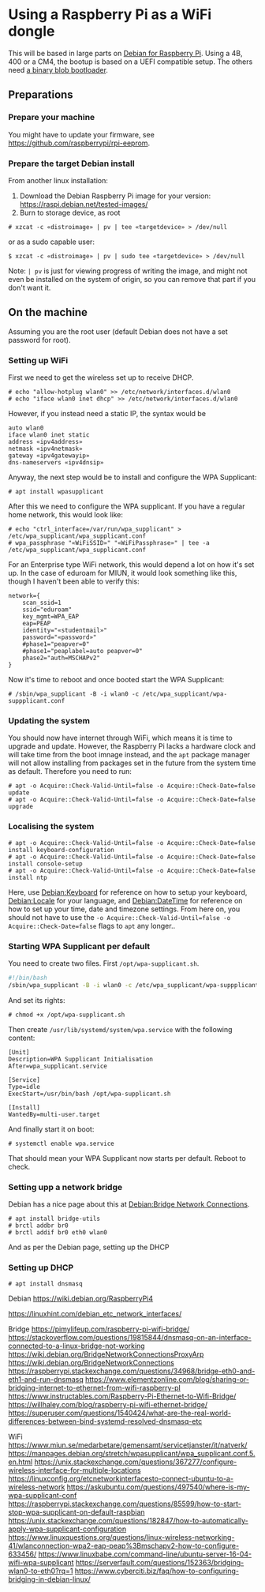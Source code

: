 # Using a Raspberry Pi as a WiFi dongle
This will be based in large parts on [Debian for Raspberry Pi](https://wiki.debian.org/RaspberryPi).
Using a 4B, 400 or a CM4, the bootup is based on a UEFI compatible setup. The others need [a binary blob bootloader](https://packages.debian.org/search?keywords=raspi-firmware). 
## Preparations
### Prepare your machine
You might have to update your firmware, see https://github.com/raspberrypi/rpi-eeprom.
### Prepare the target Debian install
From another linux installation:
1. Download the Debian Raspberry Pi image for your version: https://raspi.debian.net/tested-images/
2. Burn to storage device, as root
```
# xzcat -c «distroimage» | pv | tee «targetdevice» > /dev/null
```
or as a sudo capable user:
```
$ xzcat -c «distroimage» | pv | sudo tee «targetdevice» > /dev/null
```
Note: `| pv` is just for viewing progress of writing the image, and might not even be installed on the system of origin, so you can remove that part if you don't want it.
## On the machine
Assuming you are the root user (default Debian does not have a set password for root).
### Setting up WiFi
First we need to get the wireless set up to receive DHCP.
```
# echo "allow-hotplug wlan0" >> /etc/network/interfaces.d/wlan0
# echo "iface wlan0 inet dhcp" >> /etc/network/interfaces.d/wlan0
```
However, if you instead need a static IP, the syntax would be 
```
auto wlan0
iface wlan0 inet static
address «ipv4address»
netmask «ipv4netmask»
gateway «ipv4gatewayip»
dns-nameservers «ipv4dnsip»
```
Anyway, the next step would be to install and configure the WPA Supplicant:
```
# apt install wpasupplicant
```
After this we need to configure the WPA supplicant. If you have a regular home network, this would look like:
```
# echo "ctrl_interface=/var/run/wpa_supplicant" > /etc/wpa_supplicant/wpa_supplicant.conf
# wpa_passphrase "«WiFiSSID»" "«WiFiPassphrase»" | tee -a /etc/wpa_supplicant/wpa_supplicant.conf
```
For an Enterprise type WiFi network, this would depend a lot on how it's set up. In the case of eduroam for MIUN, it would look something like this, though I haven't been able to verify this:
```
network={
	scan_ssid=1
	ssid="eduroam"
	key_mgmt=WPA_EAP
	eap=PEAP
	identity="«studentmail»"
	password="«password»"
	#phase1="peapver=0"
	#phase1="peaplabel=auto peapver=0"
	phase2="auth=MSCHAPv2"
}
```
Now it's time to reboot and once booted start the WPA Supplicant:
```
# /sbin/wpa_supplicant -B -i wlan0 -c /etc/wpa_supplicant/wpa-suppplicant.conf
```
### Updating the system
You should now have internet through WiFi, which means it is time to upgrade and update. However, the Raspberry Pi lacks a hardware clock and will take time from the boot imnage instead, and the `apt` package manager will not allow installing from packages set in the future from the system time as default. Therefore you need to run:
```
# apt -o Acquire::Check-Valid-Until=false -o Acquire::Check-Date=false update
# apt -o Acquire::Check-Valid-Until=false -o Acquire::Check-Date=false upgrade
```
### Localising the system
```
# apt -o Acquire::Check-Valid-Until=false -o Acquire::Check-Date=false install keyboard-configuration
# apt -o Acquire::Check-Valid-Until=false -o Acquire::Check-Date=false install console-setup
# apt -o Acquire::Check-Valid-Until=false -o Acquire::Check-Date=false install ntp
```
Here, use [Debian:Keyboard](https://wiki.debian.org/Keyboard) for reference on how to setup your keyboard, [Debian:Locale](https://wiki.debian.org/Locale) for your language, and [Debian:DateTime](https://wiki.debian.org/DateTime) for reference on how to set up your time, date and timezone settings.
From here on, you should not have to use the `-o Acquire::Check-Valid-Until=false -o Acquire::Check-Date=false` flags to `apt` any longer..
### Starting WPA Supplicant per default
You need to create two files. First `/opt/wpa-supplicant.sh`.
```bash
#!/bin/bash
/sbin/wpa_supplicant -B -i wlan0 -c /etc/wpa_supplicant/wpa-suppplicant.conf
```
And set its rights:
```
# chmod +x /opt/wpa-supplicant.sh
```
Then create `/usr/lib/systemd/system/wpa.service` with the following content:
```
[Unit]
Description=WPA Supplicant Initialisation
After=wpa_supplicant.service

[Service]
Type=idle
ExecStart=/usr/bin/bash /opt/wpa-supplicant.sh

[Install]
WantedBy=multi-user.target
```
And finally start it on boot:
```
# systemctl enable wpa.service
```
That should mean your WPA Supplicant now starts per default. Reboot to check.
### Setting upp a network bridge
Debian has a nice page about this at [Debian:Bridge Network Connections](https://wiki.debian.org/BridgeNetworkConnections). 
```
# apt install bridge-utils
# brctl addbr br0
# brctl addif br0 eth0 wlan0
```
And as per the Debian page, setting up the DHCP




### Setting up DHCP
```
# apt install dnsmasq
```





Debian
https://wiki.debian.org/RaspberryPi4



https://linuxhint.com/debian_etc_network_interfaces/

Bridge
https://pimylifeup.com/raspberry-pi-wifi-bridge/
https://stackoverflow.com/questions/19815844/dnsmasq-on-an-interface-connected-to-a-linux-bridge-not-working
https://wiki.debian.org/BridgeNetworkConnectionsProxyArp
https://wiki.debian.org/BridgeNetworkConnections
https://raspberrypi.stackexchange.com/questions/34968/bridge-eth0-and-eth1-and-run-dnsmasq
https://www.elementzonline.com/blog/sharing-or-bridging-internet-to-ethernet-from-wifi-raspberry-pI
https://www.instructables.com/Raspberry-Pi-Ethernet-to-Wifi-Bridge/
https://willhaley.com/blog/raspberry-pi-wifi-ethernet-bridge/
https://superuser.com/questions/1540424/what-are-the-real-world-differences-between-bind-systemd-resolved-dnsmasq-etc

WiFi
https://www.miun.se/medarbetare/gemensamt/servicetjanster/it/natverk/
https://manpages.debian.org/stretch/wpasupplicant/wpa_supplicant.conf.5.en.html
https://unix.stackexchange.com/questions/367277/configure-wireless-interface-for-multiple-locations
https://linuxconfig.org/etcnetworkinterfacesto-connect-ubuntu-to-a-wireless-network
https://askubuntu.com/questions/497540/where-is-my-wpa-supplicant-conf
https://raspberrypi.stackexchange.com/questions/85599/how-to-start-stop-wpa-supplicant-on-default-raspbian
https://unix.stackexchange.com/questions/182847/how-to-automatically-apply-wpa-supplicant-configuration
https://www.linuxquestions.org/questions/linux-wireless-networking-41/wlanconnection-wpa2-eap-peap%3Bmschapv2-how-to-configure-633456/
https://www.linuxbabe.com/command-line/ubuntu-server-16-04-wifi-wpa-supplicant
https://serverfault.com/questions/152363/bridging-wlan0-to-eth0?rq=1
https://www.cyberciti.biz/faq/how-to-configuring-bridging-in-debian-linux/
